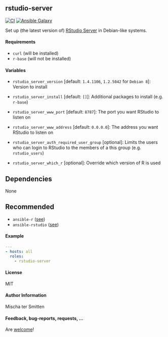 ## rstudio-server

[![CI](https://github.com/Oefenweb/ansible-rstudio-server/workflows/CI/badge.svg)](https://github.com/Oefenweb/ansible-rstudio-server/actions?query=workflow%3ACI)
[![Ansible Galaxy](http://img.shields.io/badge/ansible--galaxy-rstudio--server-blue.svg)](https://galaxy.ansible.com/Oefenweb/rstudio_server/)

Set up (the latest version of) [RStudio Server](https://www.rstudio.com/products/rstudio/download-server/) in Debian-like systems.

#### Requirements

* `curl` (will be installed)
* `r-base` (will not be installed)

#### Variables

* `rstudio_server_version` [default: `1.4.1106`, `1.2.5042` for `Debian 8`]: Version to install
* `rstudio_server_install` [default: `[]`]: Additional packages to install (e.g. `r-base`)

* `rstudio_server_www_port` [default: `8787`]: The port you want RStudio to listen on
* `rstudio_server_www_address` [default: `0.0.0.0`]: The address you want RStudio to listen on
* `rstudio_server_auth_required_user_group` [optional]: Limits the users who can login to RStudio to the members of a this group (e.g. `rstudio_users`)
* `rstudio_server_which_r` [optional]: Override which version of R is used

## Dependencies

None

## Recommended

* `ansible-r` ([see](https://github.com/Oefenweb/ansible-r))
* `ansible-rstudio` ([see](https://github.com/Oefenweb/ansible-rstudio))

#### Example

```yaml
---
- hosts: all
  roles:
    - rstudio-server
```

#### License

MIT

#### Author Information

Mischa ter Smitten

#### Feedback, bug-reports, requests, ...

Are [welcome](https://github.com/Oefenweb/ansible-rstudio-server/issues)!
